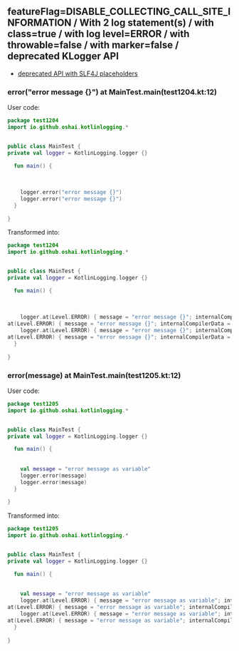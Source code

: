 ## featureFlag=DISABLE_COLLECTING_CALL_SITE_INFORMATION / With 2 log statement(s) / with class=true / with log level=ERROR / with throwable=false / with marker=false / deprecated KLogger API

* [deprecated API with SLF4J placeholders](deprecated-slf4j-placeholders.md)

###  error("error message {}") at MainTest.main(test1204.kt:12)

User code:
```kotlin
package test1204
import io.github.oshai.kotlinlogging.*


public class MainTest {
private val logger = KotlinLogging.logger {}

  fun main() {
    
    
    
    logger.error("error message {}")
    logger.error("error message {}")
  }
  
}


```
  
Transformed into:
```kotlin
package test1204
import io.github.oshai.kotlinlogging.*


public class MainTest {
private val logger = KotlinLogging.logger {}

  fun main() {
    
    
    
    logger.at(Level.ERROR) { message = "error message {}"; internalCompilerData = KLoggingEventBuilder.InternalCompilerData(messageTemplate = ""error message {}"")
at(Level.ERROR) { message = "error message {}"; internalCompilerData = KLoggingEventBuilder.InternalCompilerData(messageTemplate = ""error message {}"")
    logger.at(Level.ERROR) { message = "error message {}"; internalCompilerData = KLoggingEventBuilder.InternalCompilerData(messageTemplate = ""error message {}"")
at(Level.ERROR) { message = "error message {}"; internalCompilerData = KLoggingEventBuilder.InternalCompilerData(messageTemplate = ""error message {}"")
  }
  
}


```

###  error(message) at MainTest.main(test1205.kt:12)

User code:
```kotlin
package test1205
import io.github.oshai.kotlinlogging.*


public class MainTest {
private val logger = KotlinLogging.logger {}

  fun main() {
    
    
    val message = "error message as variable"
    logger.error(message)
    logger.error(message)
  }
  
}


```
  
Transformed into:
```kotlin
package test1205
import io.github.oshai.kotlinlogging.*


public class MainTest {
private val logger = KotlinLogging.logger {}

  fun main() {
    
    
    val message = "error message as variable"
    logger.at(Level.ERROR) { message = "error message as variable"; internalCompilerData = KLoggingEventBuilder.InternalCompilerData(messageTemplate = "message")
at(Level.ERROR) { message = "error message as variable"; internalCompilerData = KLoggingEventBuilder.InternalCompilerData(messageTemplate = "message")
    logger.at(Level.ERROR) { message = "error message as variable"; internalCompilerData = KLoggingEventBuilder.InternalCompilerData(messageTemplate = "message")
at(Level.ERROR) { message = "error message as variable"; internalCompilerData = KLoggingEventBuilder.InternalCompilerData(messageTemplate = "message")
  }
  
}


```
